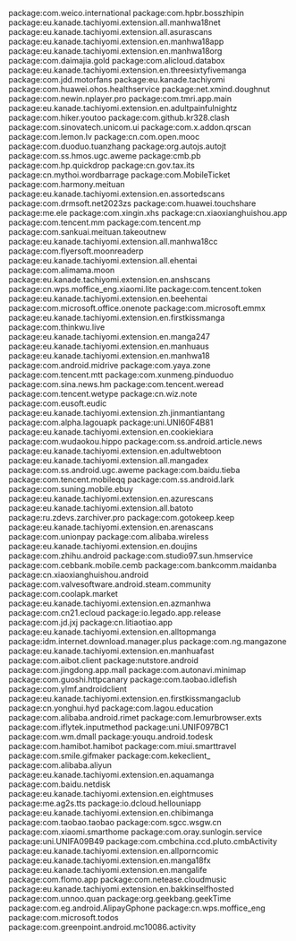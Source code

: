 package:com.weico.international
package:com.hpbr.bosszhipin
package:eu.kanade.tachiyomi.extension.all.manhwa18net
package:eu.kanade.tachiyomi.extension.all.asurascans
package:eu.kanade.tachiyomi.extension.en.manhwa18app
package:eu.kanade.tachiyomi.extension.en.manhwa18org
package:com.daimajia.gold
package:com.alicloud.databox
package:eu.kanade.tachiyomi.extension.en.threesixtyfivemanga
package:com.jdd.motorfans
package:eu.kanade.tachiyomi
package:com.huawei.ohos.healthservice
package:net.xmind.doughnut
package:com.newin.nplayer.pro
package:com.tmri.app.main
package:eu.kanade.tachiyomi.extension.en.adultpainfulnightz
package:com.hiker.youtoo
package:com.github.kr328.clash
package:com.sinovatech.unicom.ui
package:com.x.addon.qrscan
package:com.lemon.lv
package:cn.com.open.mooc
package:com.duoduo.tuanzhang
package:org.autojs.autojt
package:com.ss.hmos.ugc.aweme
package:cmb.pb
package:com.hp.quickdrop
package:cn.gov.tax.its
package:cn.mythoi.wordbarrage
package:com.MobileTicket
package:com.harmony.meituan
package:eu.kanade.tachiyomi.extension.en.assortedscans
package:com.drmsoft.net2023zs
package:com.huawei.touchshare
package:me.ele
package:com.xingin.xhs
package:cn.xiaoxianghuishou.app
package:com.tencent.mm
package:com.tencent.mp
package:com.sankuai.meituan.takeoutnew
package:eu.kanade.tachiyomi.extension.all.manhwa18cc
package:com.flyersoft.moonreaderp
package:eu.kanade.tachiyomi.extension.all.ehentai
package:com.alimama.moon
package:eu.kanade.tachiyomi.extension.en.anshscans
package:cn.wps.moffice_eng.xiaomi.lite
package:com.tencent.token
package:eu.kanade.tachiyomi.extension.en.beehentai
package:com.microsoft.office.onenote
package:com.microsoft.emmx
package:eu.kanade.tachiyomi.extension.en.firstkissmanga
package:com.thinkwu.live
package:eu.kanade.tachiyomi.extension.en.manga247
package:eu.kanade.tachiyomi.extension.en.manhuaus
package:eu.kanade.tachiyomi.extension.en.manhwa18
package:com.android.midrive
package:com.yaya.zone
package:com.tencent.mtt
package:com.xunmeng.pinduoduo
package:com.sina.news.hm
package:com.tencent.weread
package:com.tencent.wetype
package:cn.wiz.note
package:com.eusoft.eudic
package:eu.kanade.tachiyomi.extension.zh.jinmantiantang
package:com.alpha.lagouapk
package:uni.UNI60F4B81
package:eu.kanade.tachiyomi.extension.en.cookiekiara
package:com.wudaokou.hippo
package:com.ss.android.article.news
package:eu.kanade.tachiyomi.extension.en.adultwebtoon
package:eu.kanade.tachiyomi.extension.all.mangadex
package:com.ss.android.ugc.aweme
package:com.baidu.tieba
package:com.tencent.mobileqq
package:com.ss.android.lark
package:com.suning.mobile.ebuy
package:eu.kanade.tachiyomi.extension.en.azurescans
package:eu.kanade.tachiyomi.extension.all.batoto
package:ru.zdevs.zarchiver.pro
package:com.gotokeep.keep
package:eu.kanade.tachiyomi.extension.en.arenascans
package:com.unionpay
package:com.alibaba.wireless
package:eu.kanade.tachiyomi.extension.en.doujins
package:com.zhihu.android
package:com.studio97.sun.hmservice
package:com.cebbank.mobile.cemb
package:com.bankcomm.maidanba
package:cn.xiaoxianghuishou.android
package:com.valvesoftware.android.steam.community
package:com.coolapk.market
package:eu.kanade.tachiyomi.extension.en.azmanhwa
package:com.cn21.ecloud
package:io.legado.app.release
package:com.jd.jxj
package:cn.litiaotiao.app
package:eu.kanade.tachiyomi.extension.en.alltopmanga
package:idm.internet.download.manager.plus
package:com.ng.mangazone
package:eu.kanade.tachiyomi.extension.en.manhuafast
package:com.aibot.client
package:nutstore.android
package:com.jingdong.app.mall
package:com.autonavi.minimap
package:com.guoshi.httpcanary
package:com.taobao.idlefish
package:com.ylmf.androidclient
package:eu.kanade.tachiyomi.extension.en.firstkissmangaclub
package:cn.yonghui.hyd
package:com.lagou.education
package:com.alibaba.android.rimet
package:com.lemurbrowser.exts
package:com.iflytek.inputmethod
package:uni.UNIF097BC1
package:com.wm.dmall
package:youqu.android.todesk
package:com.hamibot.hamibot
package:com.miui.smarttravel
package:com.smile.gifmaker
package:com.kekeclient_
package:com.alibaba.aliyun
package:eu.kanade.tachiyomi.extension.en.aquamanga
package:com.baidu.netdisk
package:eu.kanade.tachiyomi.extension.en.eightmuses
package:me.ag2s.tts
package:io.dcloud.hellouniapp
package:eu.kanade.tachiyomi.extension.en.chibimanga
package:com.taobao.taobao
package:com.sgcc.wsgw.cn
package:com.xiaomi.smarthome
package:com.oray.sunlogin.service
package:uni.UNIFA09B49
package:com.cmbchina.ccd.pluto.cmbActivity
package:eu.kanade.tachiyomi.extension.en.allporncomic
package:eu.kanade.tachiyomi.extension.en.manga18fx
package:eu.kanade.tachiyomi.extension.en.mangalife
package:com.flomo.app
package:com.netease.cloudmusic
package:eu.kanade.tachiyomi.extension.en.bakkinselfhosted
package:com.unnoo.quan
package:org.geekbang.geekTime
package:com.eg.android.AlipayGphone
package:cn.wps.moffice_eng
package:com.microsoft.todos
package:com.greenpoint.android.mc10086.activity